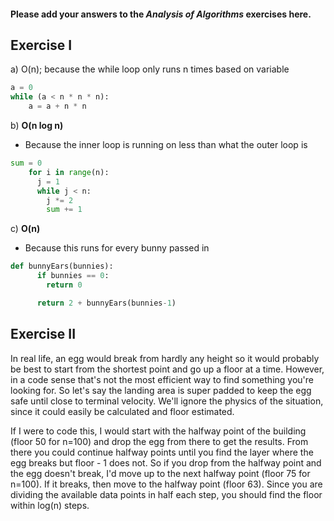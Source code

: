 #### Please add your answers to the ***Analysis of  Algorithms*** exercises here.

## Exercise I

a) O(n); because the while loop only runs n times based on variable
```python
a = 0
while (a < n * n * n):
    a = a + n * n
```


b) **O(n log n)**
* Because the inner loop is running on less than what the outer loop is
```python
sum = 0
    for i in range(n):
      j = 1
      while j < n:
        j *= 2
        sum += 1
```

c) **O(n)**
* Because this runs for every bunny passed in
```python
def bunnyEars(bunnies):
      if bunnies == 0:
        return 0

      return 2 + bunnyEars(bunnies-1)
```

## Exercise II

In real life, an egg would break from hardly any height so it would probably be best to start from the shortest point
and go up a floor at a time. However, in a code sense that's not the most efficient way to find something you're looking 
for. So let's say the landing area is super padded to keep the egg safe until close to terminal velocity. We'll ignore
the physics of the situation, since it could easily be calculated and floor estimated.

If I were to code this, I would start with the halfway point of the building (floor 50 for n=100) and drop the egg from 
there to get the results. From there you could continue halfway points until you find the layer where the egg breaks but
floor - 1 does not. So if you drop from the halfway point and the egg doesn't break, I'd move up to the next halfway
point (floor 75 for n=100). If it breaks, then move to the halfway point (floor 63). Since you are dividing the 
available data points in half each step, you should find the floor within log(n) steps.
